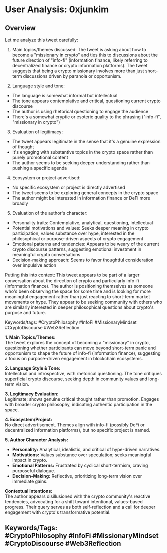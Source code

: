 # User Analysis: 0xjunkim

## Overview

<think>
Let me analyze this tweet carefully:

1. Main topics/themes discussed:
The tweet is asking about how to become a "missionary in crypto" and ties this to discussions about the future direction of "info-fi" (information finance, likely referring to decentralized finance or crypto information platforms). The tweet suggests that being a crypto missionary involves more than just short-term discussions driven by paranoia or opportunism.

2. Language style and tone:
- The language is somewhat informal but intellectual
- The tone appears contemplative and critical, questioning current crypto discourse
- The author is using rhetorical questioning to engage the audience
- There's a somewhat cryptic or esoteric quality to the phrasing ("info-fi", "missionary in crypto")

3. Evaluation of legitimacy:
- The tweet appears legitimate in the sense that it's a genuine expression of thought
- It's engaging with substantive topics in the crypto space rather than purely promotional content
- The author seems to be seeking deeper understanding rather than pushing a specific agenda

4. Ecosystem or project advertised:
- No specific ecosystem or project is directly advertised
- The tweet seems to be exploring general concepts in the crypto space
- The author might be interested in information finance or DeFi more broadly

5. Evaluation of the author's character:
- Personality traits: Contemplative, analytical, questioning, intellectual
- Potential motivations and values: Seeks deeper meaning in crypto participation, values substance over hype, interested in the philosophical or purpose-driven aspects of crypto engagement
- Emotional patterns and tendencies: Appears to be weary of the current crypto discourse patterns, suggesting emotional investment in meaningful crypto conversations
- Decision-making approach: Seems to favor thoughtful consideration over impulsive action

Putting this into context:
This tweet appears to be part of a larger conversation about the direction of crypto and particularly info-fi (information finance). The author is positioning themselves as someone who's been observing the space for some time and is looking for more meaningful engagement rather than just reacting to short-term market movements or hype. They appear to be seeking community with others who are similarly interested in deeper philosophical questions about crypto's purpose and future.

Keywords/tags:
#CryptoPhilosophy #InfoFi #MissionaryMindset #CryptoDiscourse #Web3Reflection
</think>

**1. Main Topics/Themes:**  
The tweet explores the concept of becoming a "missionary" in crypto, questioning whether participants can move beyond short-term panic and opportunism to shape the future of info-fi (information finance), suggesting a focus on purpose-driven engagement in blockchain ecosystems.

**2. Language Style & Tone:**  
Intellectual and introspective, with rhetorical questioning. The tone critiques superficial crypto discourse, seeking depth in community values and long-term vision.

**3. Legitimacy Evaluation:**  
Legitimate; shows genuine critical thought rather than promotion. Engages with broader crypto philosophy, indicating authentic participation in the space.

**4. Ecosystem/Project:**  
No direct advertisement. Themes align with info-fi (possibly DeFi or decentralized information platforms), but no specific project is named.

**5. Author Character Analysis:**  
- **Personality:** Analytical, idealistic, and critical of hype-driven narratives.  
- **Motivations:** Values substance over speculation; seeks meaningful impact in crypto.  
- **Emotional Patterns:** Frustrated by cyclical short-termism, craving purposeful dialogue.  
- **Decision-Making:** Reflective, prioritizing long-term vision over immediate gains.  

**Contextual Intentions:**  
The author appears disillusioned with the crypto community's reactive tendencies, advocating for a shift toward intentional, values-based progress. Their query serves as both self-reflection and a call for deeper engagement with crypto's transformative potential.

**Keywords/Tags:**  
#CryptoPhilosophy #InfoFi #MissionaryMindset #CryptoDiscourse #Web3Reflection
---
